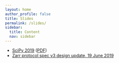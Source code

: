 ```yaml
---
layout: home
author_profile: false
title: Slides
permalink: /slides/
sidebar:
  title: Content
  nav: sidebar
---
```


- [SciPy 2019](scipy-2019.html) ([PDF](scipy-2019.pdf))
- [Zarr protocol spec v3 design update, 19 June 2019](v3-update-20190619.html)
